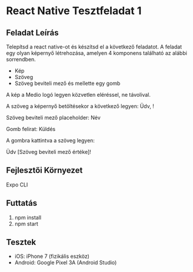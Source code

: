 # React Native Tesztfeladat 1

## Feladat Leírás

Telepítsd a react native-ot és készítsd el a következő feladatot. A feladat egy olyan képernyő létrehozása, amelyen 4 komponens található az alábbi sorrendben.
- Kép
- Szöveg
- Szöveg beviteli mező és mellette egy gomb

A kép a Medio logó legyen közvetlen eléréssel, ne távolival.

A szöveg a képernyő betöltésekor a következő legyen: Üdv, !

Szöveg beviteli mező placeholder: Név

Gomb felirat: Küldés

A gombra kattintva a szöveg legyen:

Üdv [Szöveg beviteli mező értéke]!

## Fejlesztői Környezet

Expo CLI

## Futtatás

1. npm install
2. npm start

## Tesztek

- iOS: iPhone 7 (fizikális eszköz)
- Android: Google Pixel 3A (Android Studio)
